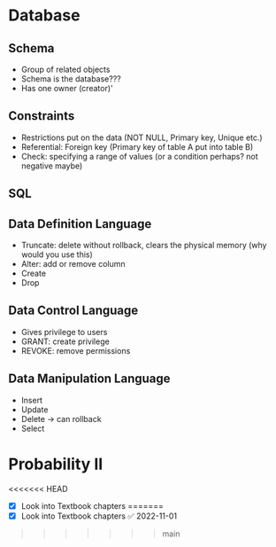 # Database 
## Schema
- Group of related objects 
- Schema is the database???
- Has one owner (creator)'
## Constraints
- Restrictions put on the data (NOT NULL, Primary key, Unique etc.)
- Referential:  Foreign key (Primary key of table A put into table B)
- Check: specifying a range of values (or a condition perhaps? not negative maybe)

## SQL
## Data Definition Language
- Truncate: delete without rollback, clears the physical memory (why would you use this)
- Alter: add or remove column
- Create
- Drop

## Data Control Language
- Gives privilege to users
- GRANT: create privilege 
- REVOKE: remove permissions
## Data Manipulation Language
- Insert
- Update
- Delete -> can rollback
- Select

# Probability II 
<<<<<<< HEAD
- [x] Look into Textbook chapters
=======
- [x] Look into Textbook chapters ✅ 2022-11-01
>>>>>>> main
